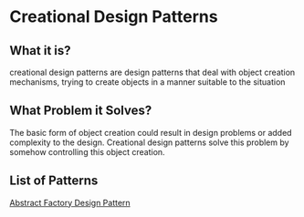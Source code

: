 # Creational Design Patterns
## What it is?

creational design patterns are design patterns that deal with object creation mechanisms, trying to create objects in a manner suitable to the situation

## What Problem it Solves?

The basic form of object creation could result in design problems or added complexity to the design. Creational design patterns solve this problem by somehow controlling this object creation.

## List of Patterns
[Abstract Factory Design Pattern](abstractFactory/README.md)
